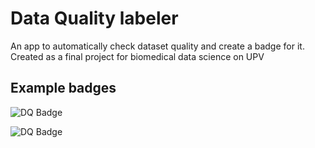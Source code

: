 # Data Quality labeler

An app to automatically check dataset quality and create a badge for it. Created as a final project for biomedical data science on UPV

## Example badges
![DQ Badge](https://img.shields.io/badge/dynamic/json?url=https%3A%2F%2Fraw.githubusercontent.com%2Fannapanfil%2Fdata_quality_labeler%2Fmain%2Fbadge_data.json&query=%24.missing_percentage&label=missing_percentage)

![DQ Badge](https://img.shields.io/badge/dynamic/json?url=https%3A%2F%2Fraw.githubusercontent.com%2Fannapanfil%2Fdata_quality_labeler%2Fmain%2Fbadge_data.json&query=%24.most_missing_column&label=most_missing_column)

